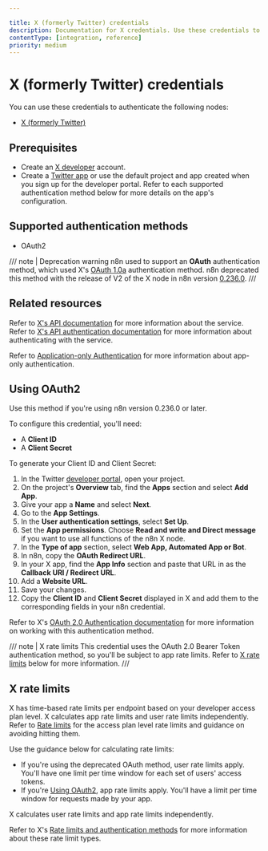```yaml
---

title: X (formerly Twitter) credentials
description: Documentation for X credentials. Use these credentials to authenticate X in n8n, a workflow automation platform.
contentType: [integration, reference]
priority: medium
---
```


# X (formerly Twitter) credentials

You can use these credentials to authenticate the following nodes:

- [X (formerly Twitter)](/integrations/builtin/app-nodes/n8n-nodes-base.twitter.md)

## Prerequisites

- Create an [X developer](https://developer.x.com/en) account.
- Create a [Twitter app](https://developer.x.com/en/docs/apps) or use the default project and app created when you sign up for the developer portal. Refer to each supported authentication method below for more details on the app's configuration.

## Supported authentication methods

- OAuth2

/// note | Deprecation warning
n8n used to support an **OAuth** authentication method, which used X's [OAuth 1.0a](https://developer.x.com/en/docs/authentication/oauth-1-0a) authentication method. n8n deprecated this method with the release of V2 of the X node in n8n version [0.236.0](/release-notes/0-x.md#n8n02360).
///

## Related resources

Refer to [X's API documentation](https://developer.x.com/en/docs/twitter-api) for more information about the service. Refer to [X's API authentication documentation](https://developer.x.com/en/docs/authentication/overview) for more information about authenticating with the service.

Refer to [Application-only Authentication](https://developer.twitter.com/en/docs/authentication/oauth-2-0/application-only) for more information about app-only authentication.

## Using OAuth2

Use this method if you're using n8n version 0.236.0 or later.

To configure this credential, you'll need:

- A **Client ID**
- A **Client Secret**

To generate your Client ID and Client Secret:

1. In the Twitter [developer portal](https://developer.x.com/en/portal/dashboard), open your project.
2. On the project's **Overview** tab, find the **Apps** section and select **Add App**.
3. Give your app a **Name** and select **Next**.
1. Go to the **App Settings**.
4. In the **User authentication settings**, select **Set Up**.
1. Set the **App permissions**. Choose **Read and write and Direct message** if you want to use all functions of the n8n X node.
5. In the **Type of app** section, select **Web App, Automated App or Bot**.
1. In n8n, copy the **OAuth Redirect URL**.
7. In your X app, find the **App Info** section and paste that URL in as the **Callback URI / Redirect URL**.
7. Add a **Website URL**.
8. Save your changes.
1. Copy the **Client ID** and **Client Secret** displayed in X and add them to the corresponding fields in your n8n credential.

Refer to X's [OAuth 2.0 Authentication documentation](https://developer.x.com/en/docs/authentication/oauth-2-0) for more information on working with this authentication method.

/// note | X rate limits
This credential uses the OAuth 2.0 Bearer Token authentication method, so you'll be subject to app rate limits. Refer to [X rate limits](#x-rate-limits) below for more information.
///

## X rate limits

X has time-based rate limits per endpoint based on your developer access plan level. X calculates app rate limits and user rate limits independently. Refer to [Rate limits](https://developer.x.com/en/docs/twitter-api/rate-limits) for the access plan level rate limits and guidance on avoiding hitting them.

Use the guidance below for calculating rate limits:

- If you're using the deprecated OAuth method, user rate limits apply. You'll have one limit per time window for each set of users' access tokens.
- If you're [Using OAuth2](#using-oauth2), app rate limits apply. You'll have a limit per time window for requests made by your app.

X calculates user rate limits and app rate limits independently.

Refer to X's [Rate limits and authentication methods](https://developer.x.com/en/docs/twitter-api/rate-limits#auth) for more information about these rate limit types.
